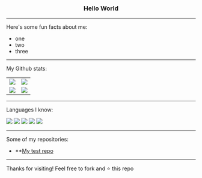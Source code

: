 <h3 align= "center"> Hello World</h3>

----

 Here's some fun facts about me:

- one
- two
- three

-----

My Github stats:

<table>
    <tr>
        <td>
            <img src="https://github-readme-streak-stats.herokuapp.com/?user=artemiy1051studies&theme=radical"/>
        </td>
        <td>
            <img src="https://github-profile-trophy.vercel.app/?username=artemiy1051studies"/>
        </td>
    </tr>
    <tr>
        <td>
            <img src="https://github-readme-stats.vercel.app/api?username=artemiy1051studies&count_private=true&show_icons=true&theme=radical"/>
        </td>
        <td>
            <img src="https://github-readme-stats.vercel.app/api/top-langs/?username=artemiy1051studies&langs_count=10&layout=compact&hide=php,batchfile,gherkin,freemarker,xslt,tsql,ruby"/>
        </td>
    </tr>
</table>

---

Languages I know:

![](https://img.shields.io/badge/JavaScript-F7DF1E?style=for-the-badge&logo=javascript&logoColor=black)
![](https://img.shields.io/badge/HTML5-E34F26?style=for-the-badge&logo=html5&logoColor=white)
![](https://img.shields.io/badge/CSS3-1572B6?style=for-the-badge&logo=css3&logoColor=white)
![](https://img.shields.io/badge/node.js-6DA55F?style=for-the-badge&logo=node.js&logoColor=white)
![](https://img.shields.io/badge/TypeScript-007ACC?style=for-the-badge&logo=typescript&logoColor=white)

---

Some of my repositories:

- **[My test repo](https://github.com/artemiy1051studies/artemiy1051studies.github.io/tree/main)

---

Thanks for visiting! Feel free to fork and ⭐ this repo </h3>
